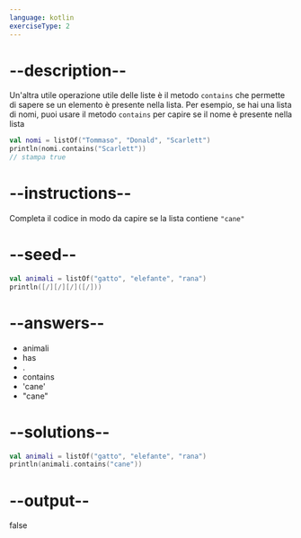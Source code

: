```yaml
---
language: kotlin
exerciseType: 2
---
```


# --description--

Un'altra utile operazione utile delle liste è il metodo `contains` che permette di sapere se un elemento è presente nella lista.
Per esempio, se hai una lista di nomi, puoi usare il metodo `contains` per capire se il nome è presente nella lista
```kotlin
val nomi = listOf("Tommaso", "Donald", "Scarlett")
println(nomi.contains("Scarlett"))
// stampa true
```

# --instructions--

Completa il codice in modo da capire se la lista contiene `"cane"`

# --seed--

```kotlin
val animali = listOf("gatto", "elefante", "rana")
println([/][/][/]([/]))
```

# --answers--

- animali
- has
- .
- contains
- 'cane'
- "cane"

# --solutions--

```kotlin
val animali = listOf("gatto", "elefante", "rana")
println(animali.contains("cane"))
```

# --output--

false
